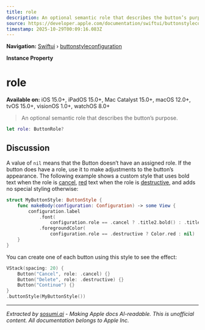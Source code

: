```yaml
---
title: role
description: An optional semantic role that describes the button’s purpose.
source: https://developer.apple.com/documentation/swiftui/buttonstyleconfiguration/role
timestamp: 2025-10-29T00:09:16.083Z
---
```


**Navigation:** [Swiftui](/documentation/swiftui) › [buttonstyleconfiguration](/documentation/swiftui/buttonstyleconfiguration)

**Instance Property**

# role

**Available on:** iOS 15.0+, iPadOS 15.0+, Mac Catalyst 15.0+, macOS 12.0+, tvOS 15.0+, visionOS 1.0+, watchOS 8.0+

> An optional semantic role that describes the button’s purpose.

```swift
let role: ButtonRole?
```

## Discussion

A value of `nil` means that the Button doesn’t have an assigned role. If the button does have a role, use it to make adjustments to the button’s appearance. The following example shows a custom style that uses bold text when the role is [cancel](/documentation/swiftui/buttonrole/cancel), [red](/documentation/swiftui/shapestyle/red) text when the role is [destructive](/documentation/swiftui/buttonrole/destructive), and adds no special styling otherwise:

```swift
struct MyButtonStyle: ButtonStyle {
    func makeBody(configuration: Configuration) -> some View {
        configuration.label
            .font(
                configuration.role == .cancel ? .title2.bold() : .title2)
            .foregroundColor(
                configuration.role == .destructive ? Color.red : nil)
    }
}
```

You can create one of each button using this style to see the effect:

```swift
VStack(spacing: 20) {
    Button("Cancel", role: .cancel) {}
    Button("Delete", role: .destructive) {}
    Button("Continue") {}
}
.buttonStyle(MyButtonStyle())
```

---

*Extracted by [sosumi.ai](https://sosumi.ai) - Making Apple docs AI-readable.*
*This is unofficial content. All documentation belongs to Apple Inc.*
